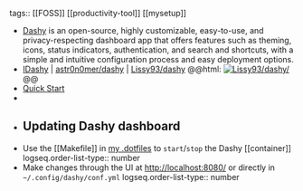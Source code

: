 tags:: [[FOSS]] [[productivity-tool]] [[mysetup]]

- [Dashy](https://dashy.to/) is an open-source, highly customizable, easy-to-use, and privacy-respecting dashboard app that offers features such as theming, icons, status indicators, authentication, and search and shortcuts, with a simple and intuitive configuration process and easy deployment options.
- [IDashy](https://idashy.vercel.app/) | [astr0n0mer/dashy](https://github.com/astr0n0mer/dashy) | [Lissy93/dashy](https://github.com/Lissy93/dashy)
  @@html: <a href="https://github.com/Lissy93/dashy/"><img src="https://github-readme-stats-astronomer.vercel.app/api/pin/?username=Lissy93&repo=dashy&theme=tokyonight" alt="Lissy93/dashy/"/></a>@@
- [Quick Start](https://dashy.to/docs/quick-start/)
-
- ## Updating Dashy dashboard
- Use the [[Makefile]] in [my .dotfiles](https://github.com/astr0n0mer/.dotfiles/blob/main/.config/dashy/Makefile) to `start`/`stop` the Dashy [[container]]
  logseq.order-list-type:: number
- Make changes through the UI at [http://localhost:8080/](http://localhost:8080/) or directly in `~/.config/dashy/conf.yml`
  logseq.order-list-type:: number